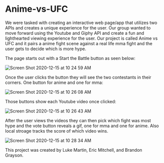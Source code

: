 # Anime-vs-UFC

We were tasked with creating an interactive web page/app that utilizes two APIs and creates a unique experience for the user. Our group wanted to move forward using the Youtube and Giphy API and create a fun and lighthearted viewing experience for the user. Our project is called Anime vs UFC and it pairs a anime fight scene against a real life mma fight and the user gets to decide which is more hype.

The page starts out with a Start the Battle button as seen below: 

![Screen Shot 2020-12-15 at 10 24 59 AM](https://user-images.githubusercontent.com/72160453/102249679-d8171880-3ebf-11eb-8d0d-a6a2cc52ddd7.png)

Once the user clicks the button they will see the two contestants in their corners. One button for anime and one for mma:

![Screen Shot 2020-12-15 at 10 26 08 AM](https://user-images.githubusercontent.com/72160453/102249857-0b59a780-3ec0-11eb-98e5-c5ad6d810159.png)

Those buttons show each Youtube video once clicked:

![Screen Shot 2020-12-15 at 10 26 43 AM](https://user-images.githubusercontent.com/72160453/102249880-157ba600-3ec0-11eb-8684-2f592ba73c4c.png)

After the user views the videos they can then pick which fight was most hype and the vote button reveals a gif, one for mma and one for anime. Also local stroage tracks the score of which video wins.

![Screen Shot 2020-12-15 at 10 28 34 AM](https://user-images.githubusercontent.com/72160453/102250051-4d82e900-3ec0-11eb-91af-edaf82deaafd.png)

This project was created by Luke Martin, Eric Mitchell, and Brandon Grayson.
